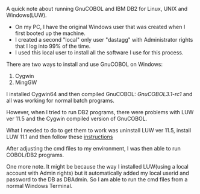 A quick note about running GnuCOBOL and IBM DB2 for Linux, UNIX and Windows(LUW).

- On my PC, I have the original Windows user that was created when I first
  booted up the machine.
- I created a second "local" only user "dastagg" with Administrator rights that I log into 99% of the time.
- I used this local user to install all the software I use for this process.

There are two ways to install and use GnuCOBOL on Windows:
1. Cygwin
2. MingGW

I installed Cygwin64 and then compiled GnuCOBOL: *GnuCOBOL3.1-rc1* and all was working for normal batch programs.

However, when I tried to run DB2 programs, there were problems with LUW ver 11.5 and the Cygwin compiled version of GnuCOBOL.

What I needed to do to get them to work was uninstall LUW ver 11.5, install LUW 11.1 and then follow these
[instructions](https://sourceforge.net/p/gnucobol/discussion/contrib/thread/e6744ecf/?page=1&limit=25#88d9)

After adjusting the cmd files to my environment, I was then able to run COBOL/DB2 programs.

One more note.
It might be because the way I installed LUW(using a local account with Admin rights) but it automatically added my local userid and password to the DB as DBAdmin. So I am able to run the cmd files from a normal Windows Terminal.